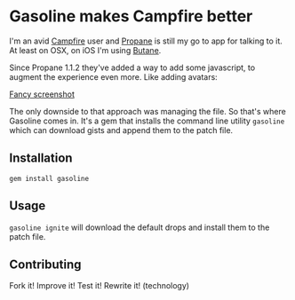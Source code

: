 # Gasoline makes Campfire better

I'm an avid [Campfire](http://campfirenow.com) user and [Propane](http://propaneapp.com) is still my go to app for talking to it. At least on OSX, on iOS I'm using <plug>[Butane](http://getbutane.com)</plug>.

Since Propane 1.1.2 they've added a way to add some javascript, to augment the experience even more. Like adding avatars:

[Fancy screenshot](http://cl.ly/image/1r0T3h1q460I)

The only downside to that approach was managing the file. So that's where Gasoline comes in. It's a gem that installs the command line utility `gasoline` which can download gists and append them to the patch file.

## Installation

`gem install gasoline`

## Usage

`gasoline ignite` will download the default drops and install them to the patch file.

## Contributing

Fork it! Improve it! Test it! Rewrite it! (technology)
